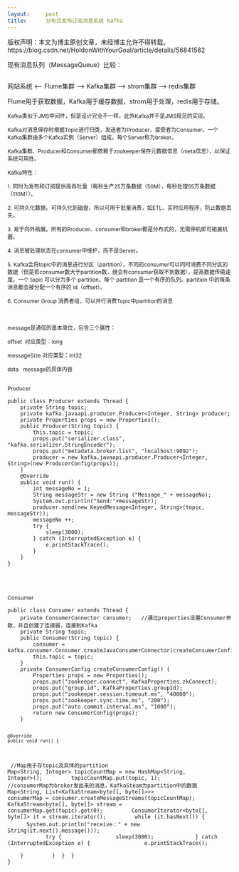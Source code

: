 ```yaml
---
layout:     post
title:      分布式发布订阅消息系统 Kafka
---
```

<div id="article_content" class="article_content clearfix csdn-tracking-statistics" data-pid="blog" data-mod="popu_307" data-dsm="post">
								<div class="article-copyright">
					版权声明：本文为博主原创文章，未经博主允许不得转载。					https://blog.csdn.net/HoldonWithYourGoal/article/details/56841582				</div>
								            <link rel="stylesheet" href="https://csdnimg.cn/release/phoenix/template/css/ck_htmledit_views-f76675cdea.css">
						<div class="htmledit_views" id="content_views">
                
<p>现有消息队列（MessageQueue）比较：</p>
<p><img src="https://img-blog.csdn.net/20170301204851017?watermark/2/text/aHR0cDovL2Jsb2cuY3Nkbi5uZXQvSG9sZG9uV2l0aFlvdXJHb2Fs/font/5a6L5L2T/fontsize/400/fill/I0JBQkFCMA==/dissolve/70/gravity/Center" alt=""><br></p>
<p>网站系统 &lt;-- Flume集群 --&gt; Kafka集群 --&gt; strom集群 --&gt; redis集群</p>
<p>Flume用于获取数据，Kafka用于缓存数据，strom用于处理，redis用于存储。</p>
<p><span style="font-size:12px;">Kafka类似于JMS中间件，但是设计完全不一样，此外Kafka并不是JMS规范的实现。</span></p>
<p><span style="font-size:12px;">Kafka对消息保存时根据Topic进行归类，发送者为Producer，接受者为Consumer。一个Kafka集群由多个Kafka实例（Server）组成，每个Server称为broker。<br></span></p>
<p><span style="font-size:12px;">Kafka集群、Producer和Consumer都依赖于zookeeper保存元数据信息（meta信息），以保证系统可用性。</span></p>
<p><span style="font-size:12px;">Kafka特性：</span></p>
<p><span style="font-size:12px;">1. 同时为发布和订阅提供高吞吐量（每秒生产25万条数据（50M），每秒处理55万条数据（110M））。</span></p>
<p><span style="font-size:12px;">2. 可持久化数据。可持久化到磁盘，所以可用于批量消费，如ETL、实时应用程序，防止数据丢失。</span></p>
<p><span style="font-size:12px;">3. 易于向外拓展。所有的Producer、consumer和broker都是分布式的，无需停机即可拓展机器。</span></p>
<p><span style="font-size:12px;">4. 消息被处理状态在consumer中维护，而不是Server。</span></p>
<p><span style="font-size:12px;">5. Kafka会将topic中的消息进行分区（partition），不同的consumer可以同时消费不同分区的数据（但是若consumer数大于partition数，就会有consumer获取不到数据），提高数据传输速度。一个 topic 可以分为多个 partition，每个 partition 是一个有序的队列。partition 中的每条消息都会被分配一个有序的 id（offset）。</span></p>
<p><span style="font-size:12px;">6. Consumer Group 消费者组，可以并行消费Topic中partition的消息<br></span></p>
<p><span style="font-size:12px;"><br></span></p>
<p><span style="font-size:12px;">message是通信的基本单位，包含三个属性：</span></p>
<p><span style="font-size:12px;">offset  对应类型：long</span></p>
<p><span style="font-size:12px;">messageSize<span> </span>
对应类型：int32 </span></p>
<p><span style="font-size:12px;">data  <span> </span>message的具体内容</span></p>
<p><span style="font-size:12px;"><img src="https://img-blog.csdn.net/20170305201146368?watermark/2/text/aHR0cDovL2Jsb2cuY3Nkbi5uZXQvSG9sZG9uV2l0aFlvdXJHb2Fs/font/5a6L5L2T/fontsize/400/fill/I0JBQkFCMA==/dissolve/70/gravity/Center" alt=""><br></span></p>
<p><span style="font-size:12px;">Producer</span></p>
<p><span style="font-size:12px;"></span></p><pre><code class="language-java">public class Producer extends Thread {
	private String topic;
	private kafka.javaapi.producer.Producer&lt;Integer, String&gt; producer;
	private Properties props = new Properties();
	public Producer(String topic) { 
		this.topic = topic;
		props.put("serializer.class", "kafka.serializer.StringEncoder");
        props.put("metadata.broker.list", "localhost:9092");
        producer = new kafka.javaapi.producer.Producer&lt;Integer, String&gt;(new ProducerConfig(props));
	}
	@Override
	public void run() {
		int messageNo = 1;
		String messageStr = new String ("Message_" + messageNo);
		System.out.println("Send:"+messageStr);
		producer.send(new KeyedMessage&lt;Integer, String&gt;(topic, messageStr));
		messageNo ++;
		try {
			sleep(3000);
		} catch (InterruptedException e) {
			e.printStackTrace();
		}
	}
}</code></pre><br><br><p><span style="font-size:12px;">Consumer</span></p>
<p><span style="font-size:12px;"></span></p>
<pre><code class="language-java">public class Consumer extends Thread {
	private ConsumerConnector consumer;<span>	</span>//通过properties设置Consumer参数，并且创建了连接器，连接到Kafka
	private String topic;
	public Consumer(String topic) {
		consumer = kafka.consumer.Consumer.createJavaConsumerConnector(createConsumerConfig());
		this.topic = topic;
	}
	private ConsumerConfig createConsumerConfig() {
		Properties props = new Properties();
		props.put("zookeeper.connect", KafkaProperties.zkConnect);
        props.put("group.id", KafkaProperties.groupId);
        props.put("zookeeper.session.timeout.ms", "40000");
        props.put("zookeeper.sync.time.ms", "200");
        props.put("auto.commit.interval.ms", "1000");
        return new ConsumerConfig(props);
	}
	
	@Override
	public void run() {
<span>		</span>//Map用于存topic及具体的partition
<span>		</span>Map&lt;String, Integer&gt; topicCountMap = new HashMap&lt;String, Integer&gt;();
        topicCountMap.put(topic, 1);
        //consumerMap为broker发出来的消息，KafkaSteam为partition中的数据
        Map&lt;String, List&lt;KafkaStream&lt;byte[], byte[]&gt;&gt;&gt; consumerMap = consumer.createMessageStreams(topicCountMap);
        KafkaStream&lt;byte[], byte[]&gt; stream = consumerMap.get(topic).get(0);
        ConsumerIterator&lt;byte[], byte[]&gt; it = stream.iterator();
        while (it.hasNext()) {
            System.out.println("receive：" + new String(it.next().message()));
            try {
                sleep(3000);
            } catch (InterruptedException e) {
                e.printStackTrace();
            }
        }
<span>	</span>}
<span>	</span>}
}</code></pre><br><br><p></p>
            </div>
                </div>
